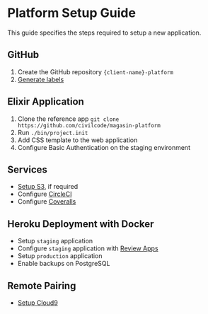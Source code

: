 # Platform Setup Guide

This guide specifies the steps required to setup a new application.

## GitHub

1. Create the GitHub repository `{client-name}-platform`
2. [Generate labels](github.md)

## Elixir Application

1. Clone the reference app `git clone https://github.com/civilcode/magasin-platform`
2. Run `./bin/project.init`
3. Add CSS template to the web application
4. Configure Basic Authentication on the staging environment

## Services

* [Setup S3](s3.md), if required
* Configure [CircleCI](http://circleci.com)
* Configure [Coveralls](coveralls.md)

## Heroku Deployment with Docker

* Setup `staging` application
* Configure `staging` application with [Review Apps](https://devcenter.heroku.com/articles/github-integration-review-apps)
* Setup `production` application
* Enable backups on PostgreSQL

## Remote Pairing

* [Setup Cloud9](https://github.com/civilcode/cloud9-bootstrap)
